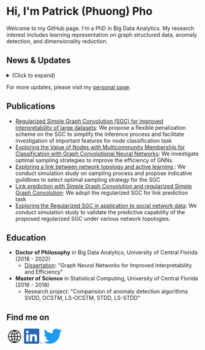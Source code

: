 # Hi, I'm Patrick (Phuong) Pho

Welcome to my GitHub page. I'm a PhD in Big Data Analytics. My research interest includes learning representation on graph structured data, anomaly detection, and dimensionality reduction.

## News & Updates 
<details>
<summary>(Click to expand)</summary>

<p>
<div style="width:100%;overflow-y:scroll; height:230px;">
<ul id="news">
<li>June 2022: Presented the work of applying graph-based machine learning algorithms to the study of social network at a full-day workshop of the 16th International AAAI Conference on Web and Social Media<a href = "https://www.icwsm.org/2022/index.html/"> (ICWSM 2022) </a> </li>
<li>May 2022: Presented the work of simplifying inference process for link prediction task at the 6th International Conference on Information System and Data Mining conference <a href = "http://www.icisdm.org/"> (ICISDM 2022) </a> </li>
<li>May 2022: <a href="https://www.ucf.edu/news/ucfs-first-ph-d-in-big-data-analytics-walks-the-commencement-stage-this-week/?fbclid=IwAR2Ovl9aUaNaQOpqyO_8jKbEA9zCZOc19yNKTlq5DnZrsSuFe2cDGbzQR1o" target="_blank"> First PhD in Big Data Analytics from UCF </a>. </li>
<li>September 2021: ICUFN 2021 <a href="https://ieeexplore.ieee.org/document/9528662" target="_blank"> proceedings </a> published.</li>
<li>August 2021: Presented the work of validating active learning practices for graph neural networks at the 12th International Conference on Ubiquitous and Future Networks <a href="http://icufn.org/" target="_blank"> (ICUFN 2021) </a>.</li>
<li>April 2021: Journal <a href="https://www.mdpi.com/2078-2489/12/4/170" target="_blank"> paper </a> published exploring the connection between network topology and active learning in graph neural networks.</li>
<li>March 2021: Won 1st place in 2021 OUC Data Science Competition focused on <a href="https://sciences.ucf.edu/news/statistics-students-ouc-team-up-to-tackle-power-problems/" target="_blank"> Identifying electricity theft. </a></li>
<li>October 2020: Journal <a href="https://journalofbigdata.springeropen.com/articles/10.1186/s40537-020-00366-x" target="_blank"> paper </a> published examining flexible penalization scheme to simplify graph neural networks and improve interpretability of the result.</li>
<li>March 2019: Awarded Microsoft Scholarship for genotyping data-intensive research project.</a></li>
<li>August 2018: Awarded Graduate Dean’s Fellowship.</a></li>
<li>August 2018: Started PhD program.</a></li>
<li>May 2018: Graduated master program.</a></li>
<li>March 2017: Won 1st place in Touring Plans’ Big Data Challenge on<a href="https://sciences.ucf.edu/news/predicting-wait-times-disney/" target="_blank"> Predicting wait times for multiple Walt Disney World attractions. </a></li>
</ul>
</div>
</p>
</details>

For more updates, please visit my [personal page](https://patrickphophd.com).

## Publications
- [Regularized Simple Graph Convolution (SGC) for improved interpretability of large datasets](https://journalofbigdata.springeropen.com/articles/10.1186/s40537-020-00366-x): We propose a flexible penalization scheme on the SGC to simplify the inference process and facilitate investigation of important features for node classification task
- [Exploring the Value of Nodes with Multicommunity Membership for Classification with Graph Convolutional Neural Networks](https://www.mdpi.com/2078-2489/12/4/170): We investigate optimal sampling strategies to improve the efficiency of GNNs.
- [Exploring a link between network topology and active learning
](https://ieeexplore.ieee.org/abstract/document/9528662): We conduct simulation study on sampling process and propose indicative guildlines to select optimal sampling strategy for the SGC
- [Link prediction with Simple Graph Convolution and regularized Simple Graph Convolution](http://www.icisdm.org/index.html): We adopt the regularized SGC for link prediction task
- [Exploring the Regularized SGC in application to social network data](http://socialsens.web.illinois.edu/program.html): We conduct simulation study to validate the predictive capability of the proposed regularized SGC under various network topologies.

## Education
- **Doctor of Philosophy** in Big Data Analytics, University of Central Florida (2018 - 2022)
    - [Dissertation](https://stars.library.ucf.edu/etd2020/1068/): "Graph Neural Networks for Improved Interpretability and Efficiency"
- **Master of Science** in Statistical Computing, University of Central Florida (2016 - 2018)
    - Research project: "Comparision of anomaly detection algorithms SVDD, OCSTM, LS-OCSTM, STDD, LS-STDD"
    

## Find me on
[<img src="./logos/website-icon.png" height="40em" align="center" title="Patrick Pho's Webpage"/>](https://patrickphophd.com)
[<img src="./logos/LI-In-Bug.png" height="40em" align="center" title="Patrick Pho's LinkedIn"/>](https://www.linkedin.com/in/phuong-pho/)
[<img src="./logos/Twitter.png" height="40em" align="center" title="Patrick Pho's Twitter"/>](https://twitter.com/ptrpho)

